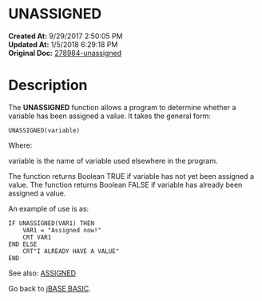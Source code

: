 # UNASSIGNED

**Created At:** 9/29/2017 2:50:05 PM  
**Updated At:** 1/5/2018 6:29:18 PM  
**Original Doc:** [278984-unassigned](https://docs.jbase.com/36868-jbase-basic/278984-unassigned)  


# Description

The **UNASSIGNED** function allows a program to determine whether a variable has been assigned a value. It takes the general form:

```
UNASSIGNED(variable)
```

Where:

variable is the name of variable used elsewhere in the program.

The function returns Boolean TRUE if variable has not yet been assigned a value. The function returns Boolean FALSE if variable has already been assigned a value.

An example of use is as:

```
IF UNASSIGNED(VAR1) THEN
    VAR1 = "Assigned now!"
    CRT VAR1
END ELSE
    CRT"I ALREADY HAVE A VALUE"
END
```



See also: [ASSIGNED](263528-assigned)

Go back to [jBASE BASIC](263498-jbase-basic).
